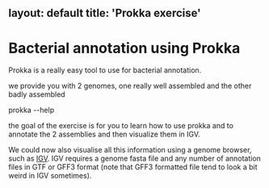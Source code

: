 layout: default
title:  'Prokka exercise'
---

# Bacterial annotation using Prokka

Prokka is a really easy tool to use for bacterial annotation.

we provide you with 2 genomes, one really well assembled and the other badly assembled

prokka --help

the goal of the exercise is for you to learn how to use prokka and to annotate the 2 assemblies and then visualize them in IGV.



We could now also visualise all this information using a genome browser, such as [IGV](http://www.broadinstitute.org/igv/home). 
IGV requires a genome fasta file and any number of annotation files in GTF or GFF3 format (note that GFF3 formatted file tend to look a bit weird in IGV sometimes).
